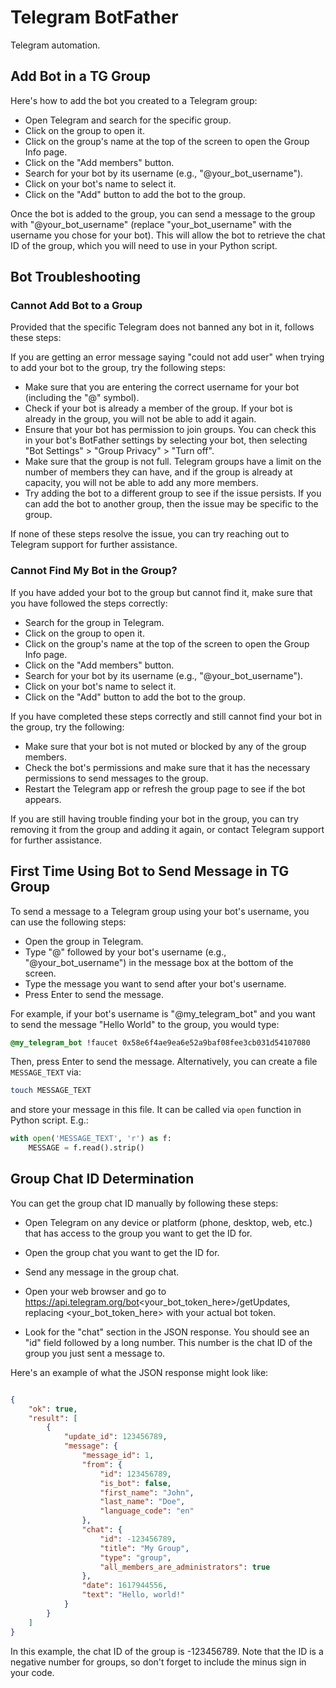 # Telegram BotFather

Telegram automation.

## Add Bot in a TG Group

Here's how to add the bot you created to a Telegram group:

* Open Telegram and search for the specific group.
* Click on the group to open it.
* Click on the group's name at the top of the screen to open the Group Info page.
* Click on the "Add members" button.
* Search for your bot by its username (e.g., "@your_bot_username").
* Click on your bot's name to select it.
* Click on the "Add" button to add the bot to the group.

Once the bot is added to the group, you can send a message to the group with "@your_bot_username" (replace "your_bot_username" with the username you chose for your bot). This will allow the bot to retrieve the chat ID of the group, which you will need to use in your Python script.

## Bot Troubleshooting

### Cannot Add Bot to a Group

Provided that the specific Telegram does not banned any bot in it, follows these steps:

If you are getting an error message saying "could not add user" when trying to add your bot to the group, try the following steps:

* Make sure that you are entering the correct username for your bot (including the "@" symbol).
* Check if your bot is already a member of the group. If your bot is already in the group, you will not be able to add it again.
* Ensure that your bot has permission to join groups. You can check this in your bot's BotFather settings by selecting your bot, then selecting "Bot Settings" > "Group Privacy" > "Turn off".
* Make sure that the group is not full. Telegram groups have a limit on the number of members they can have, and if the group is already at capacity, you will not be able to add any more members.
* Try adding the bot to a different group to see if the issue persists. If you can add the bot to another group, then the issue may be specific to the group.

If none of these steps resolve the issue, you can try reaching out to Telegram support for further assistance.

### Cannot Find My Bot in the Group?

If you have added your bot to the group but cannot find it, make sure that you have followed the steps correctly:

* Search for the group in Telegram.
* Click on the group to open it.
* Click on the group's name at the top of the screen to open the Group Info page.
* Click on the "Add members" button.
* Search for your bot by its username (e.g., "@your_bot_username").
* Click on your bot's name to select it.
* Click on the "Add" button to add the bot to the group.

If you have completed these steps correctly and still cannot find your bot in the group, try the following:

* Make sure that your bot is not muted or blocked by any of the group members.
* Check the bot's permissions and make sure that it has the necessary permissions to send messages to the group.
* Restart the Telegram app or refresh the group page to see if the bot appears.

If you are still having trouble finding your bot in the group, you can try removing it from the group and adding it again, or contact Telegram support for further assistance.

## First Time Using Bot to Send Message in TG Group

To send a message to a Telegram group using your bot's username, you can use the following steps:

* Open the group in Telegram.
* Type "@" followed by your bot's username (e.g., "@your_bot_username") in the message box at the bottom of the screen.
* Type the message you want to send after your bot's username.
* Press Enter to send the message.

For example, if your bot's username is "@my_telegram_bot" and you want to send the message "Hello World" to the group, you would type:

```css
@my_telegram_bot !faucet 0x58e6f4ae9ea6e52a9baf08fee3cb031d54107080
```

Then, press Enter to send the message. Alternatively, you can create a file `MESSAGE_TEXT` via:

```bash
touch MESSAGE_TEXT
```

and store your message in this file. It can be called via `open` function in Python script. E.g.:

```python
with open('MESSAGE_TEXT', 'r') as f:
    MESSAGE = f.read().strip()
```

## Group Chat ID Determination

You can get the group chat ID manually by following these steps:

* Open Telegram on any device or platform (phone, desktop, web, etc.) that has access to the group you want to get the ID for.

* Open the group chat you want to get the ID for.

* Send any message in the group chat.

* Open your web browser and go to https://api.telegram.org/bot<your_bot_token_here>/getUpdates, replacing <your_bot_token_here> with your actual bot token.

* Look for the "chat" section in the JSON response. You should see an "id" field followed by a long number. This number is the chat ID of the group you just sent a message to.

Here's an example of what the JSON response might look like:

```json

{
    "ok": true,
    "result": [
        {
            "update_id": 123456789,
            "message": {
                "message_id": 1,
                "from": {
                    "id": 123456789,
                    "is_bot": false,
                    "first_name": "John",
                    "last_name": "Doe",
                    "language_code": "en"
                },
                "chat": {
                    "id": -123456789,
                    "title": "My Group",
                    "type": "group",
                    "all_members_are_administrators": true
                },
                "date": 1617944556,
                "text": "Hello, world!"
            }
        }
    ]
}
```

In this example, the chat ID of the group is -123456789. Note that the ID is a negative number for groups, so don't forget to include the minus sign in your code.

